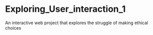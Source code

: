 # Exploring_User_interaction_1
An interactive web project that explores the struggle of making ethical choices
